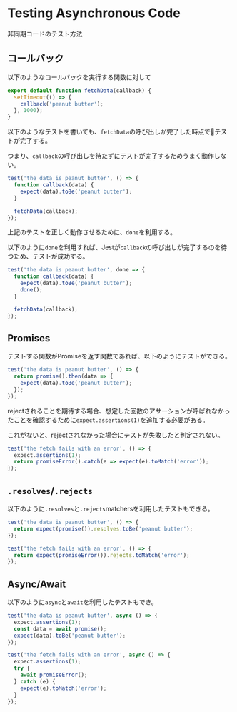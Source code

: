 # Testing Asynchronous Code

非同期コードのテスト方法

## コールバック

以下のようなコールバックを実行する関数に対して

```js
export default function fetchData(callback) {
  setTimeout(() => {
    callback('peanut butter');
  }, 1000);
}
```

以下のようなテストを書いても、`fetchData`の呼び出しが完了した時点でテストが完了する。

つまり、`callback`の呼び出しを待たずにテストが完了するためうまく動作しない。

```js
test('the data is peanut butter', () => {
  function callback(data) {
    expect(data).toBe('peanut butter');
  }

  fetchData(callback);
});
```

上記のテストを正しく動作させるために、`done`を利用する。

以下のように`done`を利用すれば、Jestが`callback`の呼び出しが完了するのを待つため、テストが成功する。

```js
test('the data is peanut butter', done => {
  function callback(data) {
    expect(data).toBe('peanut butter');
    done();
  }

  fetchData(callback);
});
```

## Promises

テストする関数がPromiseを返す関数であれば、以下のようにテストができる。

```js
test('the data is peanut butter', () => {
  return promise().then(data => {
    expect(data).toBe('peanut butter');
  });
});
```

rejectされることを期待する場合、想定した回数のアサーションが呼ばれなかったことを確認するために`expect.assertions(1)`を追加する必要がある。

これがないと、rejectされなかった場合にテストが失敗したと判定されない。

```js
test('the fetch fails with an error', () => {
  expect.assertions(1);
  return promiseError().catch(e => expect(e).toMatch('error'));
});
```

## `.resolves`/`.rejects`

以下のように`.resolves`と`.rejects`matchersを利用したテストもできる。

```js
test('the data is peanut butter', () => {
  return expect(promise()).resolves.toBe('peanut butter');
});

test('the fetch fails with an error', () => {
  return expect(promiseError()).rejects.toMatch('error');
});
```

## Async/Await

以下のように`async`と`await`を利用したテストもでき。

```js
test('the data is peanut butter', async () => {
  expect.assertions(1);
  const data = await promise();
  expect(data).toBe('peanut butter');
});

test('the fetch fails with an error', async () => {
  expect.assertions(1);
  try {
    await promiseError();
  } catch (e) {
    expect(e).toMatch('error');
  }
});
```